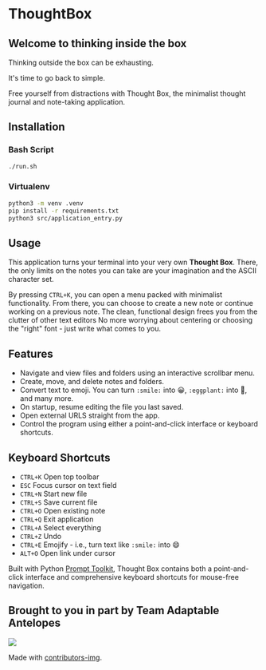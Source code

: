 # ThoughtBox

## Welcome to thinking inside the box
Thinking outside the box can be exhausting.

It's time to go back to simple.

Free yourself from distractions with Thought Box, the minimalist thought journal and note-taking application.

## Installation

### Bash Script
```bash
./run.sh
```

### Virtualenv
```bash
python3 -m venv .venv
pip install -r requirements.txt
python3 src/application_entry.py
```
## Usage

This application turns your terminal into your very own **Thought Box**. There, the only limits on the notes you can take are your imagination and the ASCII character set.

By pressing `CTRL+K`, you can open a menu packed with minimalist functionality.
From there, you can choose to create a new note or continue working on a previous note.
The clean, functional design frees you from the clutter of other text editors
No more worrying about centering or choosing the "right" font - just write what comes to you.

## Features
- Navigate and view files and folders using an interactive scrollbar menu.
- Create, move, and delete notes and folders.
- Convert text to emoji. You can turn `:smile:` into 😀, `:eggplant:` into 🍆, and many more.
- On startup, resume editing the file you last saved.
- Open external URLS straight from the app.
- Control the program using either a point-and-click interface or keyboard shortcuts.

## Keyboard Shortcuts
- `CTRL+K` Open top toolbar
- `ESC` Focus cursor on text field
- `CTRL+N` Start new file
- `CTRL+S` Save current file
- `CTRL+O` Open existing note
- `CTRL+Q` Exit application
- `CTRL+A` Select everything
- `CTRL+Z` Undo
- `CTRL+E` Emojify - i.e., turn text like `:smile:` into :smile:
- `ALT+O` Open link under cursor

Built with Python [Prompt Toolkit](https://github.com/prompt-toolkit/python-prompt-toolkit), Thought Box contains both a point-and-click interface and comprehensive keyboard shortcuts for mouse-free navigation.

## Brought to you in part by Team Adaptable Antelopes

<a href="https://github.com/BoraxTheClean/adaptable-antelopes/graphs/contributors">
  <img src="https://contrib.rocks/image?repo=BoraxTheClean/adaptable-antelopes" />
</a>

Made with [contributors-img](https://contrib.rocks).
